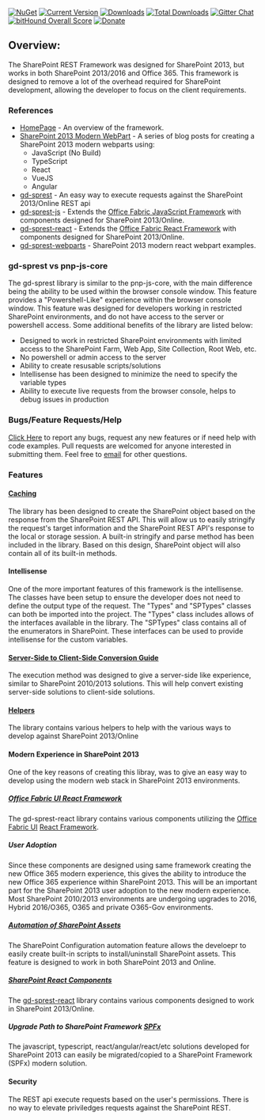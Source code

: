 [![NuGet](https://img.shields.io/nuget/v/gd-sprest.svg)](https://www.nuget.org/packages/gd-sprest/)
[![Current Version](https://badge.fury.io/js/gd-sprest.svg)](https://www.npmjs.com/package/gd-sprest)
[![Downloads](https://img.shields.io/npm/dm/gd-sprest.svg)](https://www.npmjs.com/package/gd-sprest)
[![Total Downloads](https://img.shields.io/npm/dt/gd-sprest.svg)](https://www.npmjs.com/package/gd-sprest)
[![Gitter Chat](https://badges.gitter.im/gitterHQ/gitter.png)](https://gitter.im/gd-sprest/Lobby)
[![bitHound Overall Score](https://www.bithound.io/github/gunjandatta/sprest/badges/score.svg)](https://www.bithound.io/github/gunjandatta/sprest)
[![Donate](https://img.shields.io/badge/Donate-PayPal-green.svg)](https://paypal.me/Dattabase)

## Overview:
The SharePoint REST Framework was designed for SharePoint 2013, but works in both SharePoint 2013/2016 and Office 365. This framework is designed to remove a lot of the overhead required for SharePoint development, allowing the developer to focus on the client requirements.

### References
- [HomePage](https://gunjandatta.github.io) - An overview of the framework.
- [SharePoint 2013 Modern WebPart](http://dattabase.com/sharepoint-2013-modern-webpart/) - A series of blog posts for creating a SharePoint 2013 modern webparts using:
    - JavaScript (No Build)
    - TypeScript
    - React
    - VueJS
    - Angular
- [gd-sprest](https://github.com/gunjandatta/sprest) - An easy way to execute requests against the SharePoint 2013/Online REST api
- [gd-sprest-js](https://github.com/gunjandatta/sprest-js) - Extends the [Office Fabric JavaScript Framework](https://dev.office.com/fabric-js) with components designed for SharePoint 2013/Online.
- [gd-sprest-react](https://github.com/gunjandatta/sprest-react) - Extends the [Office Fabric React Framework](https://dev.office.com/fabric) with components designed for SharePoint 2013/Online.
- [gd-sprest-webparts](https://github.com/gunjandatta/sprest-webparts) - SharePoint 2013 modern react webpart examples.

### gd-sprest vs pnp-js-core
The gd-sprest library is similar to the pnp-js-core, with the main difference being the ability to be used within the browser console window. This feature provides a "Powershell-Like" experience within the browser console window. This feature was designed for developers working in restricted SharePoint environments, and do not have access to the server or powershell access. Some additional benefits of the library are listed below:
- Designed to work in restricted SharePoint environments with limited access to the SharePoint Farm, Web App, Site Collection, Root Web, etc.
- No powershell or admin access to the server
- Ability to create resusable scripts/solutions
- Intellisense has been designed to minimize the need to specify the variable types
- Ability to execute live requests from the browser console, helps to debug issues in production

### Bugs/Feature Requests/Help
[Click Here](https://github.com/gunjandatta/sprest/issues) to report any bugs, request any new features or if need help with code examples. Pull requests are welcomed for anyone interested in submitting them. Feel free to [email](mailto:github@dattabase.com) for other questions.

### Features
#### [Caching](/topics/caching)
The library has been designed to create the SharePoint object based on the response from the SharePoint REST API. This will allow us to easily stringify the request's target information and the SharePoint REST API's response to the local or storage session. A built-in stringify and parse method has been included in the library. Based on this design, SharePoint object will also contain all of its built-in methods.

#### Intellisense
One of the more important features of this framework is the intellisense. The classes have been setup to ensure the developer does not need to define the output type of the request. The "Types" and "SPTypes" classes can both be imported into the project. The "Types" class includes allows of the interfaces available in the library. The "SPTypes" class contains all of the enumerators in SharePoint. These interfaces can be used to provide intellisense for the custom variables.

#### [Server-Side to Client-Side Conversion Guide](serverside-conversion-guide)
The execution method was designed to give a server-side like experience, similar to SharePoint 2010/2013 solutions. This will help convert existing server-side solutions to client-side solutions.

#### [Helpers](/helpers)
The library contains various helpers to help with the various ways to develop against SharePoint 2013/Online

#### Modern Experience in SharePoint 2013
One of the key reasons of creating this libray, was to give an easy way to develop using the modern web stack in SharePoint 2013 environments.

##### [Office Fabric UI React Framework](https://developer.microsoft.com/en-us/fabric#/components)
The gd-sprest-react library contains various components utilizing the [Office Fabric UI](https://dev.office.com/fabric) [React Framework](https://reactjs.org/).

##### User Adoption
Since these components are designed using same framework creating the new Office 365 modern experience, this gives the ability to introduce the new Office 365 experience within SharePoint 2013. This will be an important part for the SharePoint 2013 user adoption to the new modern experience. Most SharePoint 2010/2013 environments are undergoing upgrades to 2016, Hybrid 2016/O365, O365 and private O365-Gov environments.

##### [Automation of SharePoint Assets](/topics/automation)
The SharePoint Configuration automation feature allows the develoepr to easily create built-in scripts to install/uninstall SharePoint assets. This feature is designed to work in both SharePoint 2013 and Online.

##### [SharePoint React Components](https://github.com/gunjandatta/sprest/wiki/React)
The [gd-sprest-react](https://github.com/gunjandatta/sprest-react) library contains various components designed to work in SharePoint 2013/Online.

##### Upgrade Path to SharePoint Framework [SPFx](https://docs.microsoft.com/en-us/sharepoint/dev/spfx/sharepoint-framework-overview)
The javascript, typescript, react/angular/react/etc solutions developed for SharePoint 2013 can easily be migrated/copied to a SharePoint Framework (SPFx) modern solution.

#### Security
The REST api execute requests based on the user's permissions. There is no way to elevate priviledges requests against the SharePoint REST.
